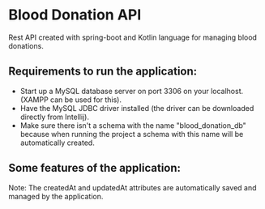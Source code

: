 # Blood Donation API

Rest API created with spring-boot and Kotlin language for managing blood donations.

## Requirements to run the application:

  - Start up a MySQL database server on port 3306 on your localhost. (XAMPP can be used for this).
  - Have the MySQL JDBC driver installed (the driver can be downloaded directly from Intellij).
  - Make sure there isn't a schema with the name "blood_donation_db" because when running the project a schema with this name will be automatically created.

## Some features of the application:

Note: The createdAt and updatedAt attributes are automatically saved and managed by the application.
